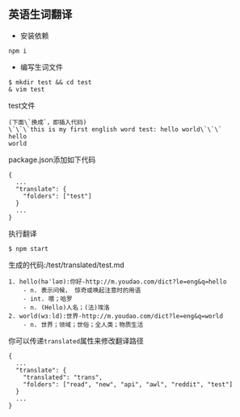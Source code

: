 ## 英语生词翻译

- 安装依赖
```
npm i
```

- 编写生词文件
```
$ mkdir test && cd test
& vim test
```

test文件
```
(下面\`换成`，即插入代码)
\`\`\`this is my first english word test: hello world\`\`\`
hello
world
```

package.json添加如下代码
```
{
  ...
  "translate": {
    "folders": ["test"]
  }
  ...
}
```

执行翻译
```
$ npm start
```

生成的代码:/test/translated/test.md
```
1. hello(həˈləʊ):你好-http://m.youdao.com/dict?le=eng&q=hello
    - n. 表示问候， 惊奇或唤起注意时的用语
    - int. 喂；哈罗
    - n. (Hello)人名；(法)埃洛
2. world(wɜːld):世界-http://m.youdao.com/dict?le=eng&q=world
    - n. 世界；领域；世俗；全人类；物质生活
```

你可以传递`translated`属性来修改翻译路径
```
{
  ...
  "translate": {
    "translated": "trans",
    "folders": ["read", "new", "api", "awl", "reddit", "test"]
  }
  ...
}
```